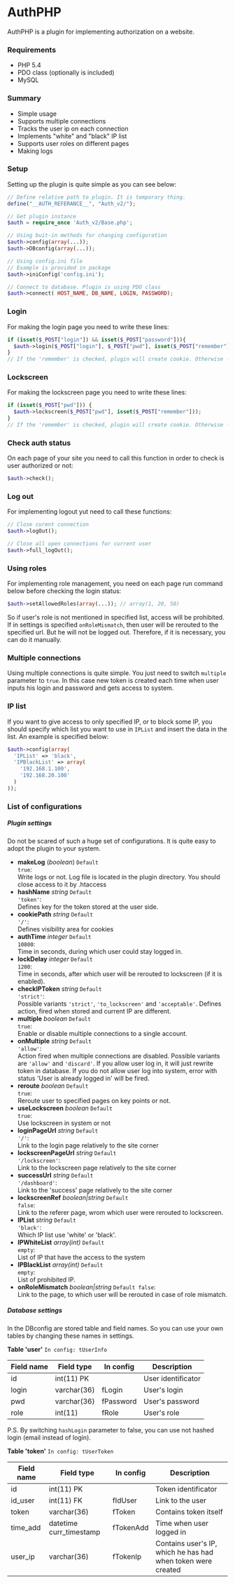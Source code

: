 # AuthPHP
AuthPHP is a plugin for implementing authorization on a website.

### Requirements
- PHP 5.4
- PDO class (optionally is included)
- MySQL

### Summary
- Simple usage
- Supports multiple connections
- Tracks the user ip on each connection
- Implements "white" and "black" IP list
- Supports user roles on different pages
- Making logs 

### Setup
Setting up the plugin is quite simple as you can see below:
```php
// Define relative path to plugin. It is temporary thing.
define("__AUTH_REFERANCE__", "Auth_v2/");

// Get plugin instance
$auth = require_once 'Auth_v2/Base.php';

// Using buit-in methods for changing configuration
$auth->config(array(...));
$auth->DBconfig(array(...));

// Using config.ini file
// Example is provided in package
$auth->iniConfig('config.ini');

// Connect to database. Plugin is using PDO class
$auth->connect( HOST_NAME, DB_NAME, LOGIN, PASSWORD);
```

### Login
For making the login page you need to write these lines:
```php
if (isset($_POST["login"]) && isset($_POST["password"])){
  $auth->login($_POST["login"], $_POST["pwd"], isset($_POST["remember"]));
}
// If the 'remember' is checked, plugin will create cookie. Otherwise - session.
```

### Lockscreen
For making the lockscreen page you need to write these lines:
```php
if (isset($_POST["pwd"])) {
  $auth->lockscreen($_POST["pwd"], isset($_POST["remember"]));
}
// If the 'remember' is checked, plugin will create cookie. Otherwise - session.
```

### Check auth status
On each page of your site you need to call this function in order to check is user authorized or not:
```php
$auth->check();
```

### Log out
For implementing logout yut need to call these functions:
```php
// Close curent connection
$auth->logOut();

// Close all open connections for current user
$auth->full_logOut();
```

### Using roles
For implementing role management, you need on each page run command below before checking the login status:
```php
$auth->setAllowedRoles(array(...)); // array(1, 20, 50)
```
So if user's role is not mentioned in specified list, access will be prohibited. If in settings is specified <code>onRoleMismatch</code>, then user will be rerouted to the specified url. But he will not be logged out. Therefore, if it is necessary, you can do it manually.

### Multiple connections
Using multiple connections is quite simple. You just need to switch <code>multiple</code> parameter to <code>true</code>. In this case new token is created each time when user inputs his login and password and gets access to system.

### IP list
If you want to give access to only specified IP, or to block some IP, you should specify which list you want to use in <code>IPList</code> and insert the data in the list. An example is specified below:
```php
$auth->config(array(
  'IPList' => 'black',
  'IPBlackList' => array(
    '192.168.1.100',
    '192.168.20.100'
  )
));
```

### List of configurations
##### Plugin settings
Do not be scared of such a huge set of configurations. It is quite easy to adopt the plugin to your system.

- **makeLog** (*boolean*) <code>Default true</code>:<br> Write logs or not. Log file is located in the plugin directory. You should close access to it by .htaccess<br>
- **hashName** *string* <code>Default 'token'</code>:<br> Defines key for the token stored at the user side.<br>
- **cookiePath** *string* <code>Default '/'</code>:<br> Defines visibility area for cookies<br>
- **authTime** *integer* <code>Default 10800</code>:<br> Time in seconds, during which user could stay logged in.<br>
- **lockDelay** *integer* <code>Default 1200</code>:<br> Time in seconds, after which user will be rerouted to lockscreen (if it is enabled).<br>
- **checkIPToken** *string* <code>Default 'strict'</code>:<br> Possible variants <code>'strict'</code>, <code>'to_lockscreen'</code> and <code>'acceptable'</code>. Defines action, fired when stored and current IP are different.<br>
- **multiple** *boolean* <code>Default true</code>:<br> Enable or disable multiple connections to a single account.<br>
- **onMultiple** *string* <code>Default 'allow'</code>:<br> Action fired when multiple connections are disabled. Possible variants are <code>'allow'</code> and <code>'discard'</code>. If you allow user log in, it will just rewrite token in database. If you do not allow user log into system, error with status 'User is already logged in' will be fired.<br>
- **reroute** *boolean* <code>Default true</code>:<br> Reroute user to specified pages on key points or not.<br>
- **useLockscreen** *boolean* <code>Default true</code>:<br> Use lockscreen in system or not<br>
- **loginPageUrl** *string* <code>Default '/'</code>:<br> Link to the login page relatively to the site corner<br>
- **lockscreenPageUrl** *string* <code>Default '/lockscreen'</code>:<br> Link to the lockscreen page relatively to the site corner<br>
- **successUrl** *string* <code>Default '/dashboard'</code>:<br> Link to the 'success' page relatively to the site corner<br>
- **lockscreenRef** *boolean|string* <code>Default false</code>:<br> Link to the referer page, wrom which user were rerouted to lockscreen.<br>
- **IPList** *string* <code>Default 'black'</code>:<br> Which IP list use 'white' or 'black'.<br>
- **IPWhiteList** *array(int)* <code>Default empty</code>:<br> List of IP that have the access to the system<br>
- **IPBlackList** *array(int)* <code>Default empty</code>:<br> List of prohibited IP.<br>
- **onRoleMismatch** *boolean|string* <code>Default false</code>:<br> Link to the page, to which user will be rerouted in case of role mismatch.

##### Database settings
In the DBconfig are stored table and field names. So you can use your own tables by changing these names in settings.

**Table 'user'** <code>In config: tUserInfo</code>

| Field name | Field type  | In config | Description        |
|------------|-------------|-----------|--------------------|
| id         | int(11) PK  |           | User identificator |
| login      | varchar(36) | fLogin    | User's login       |
| pwd        | varchar(36) | fPassword | User's password    |
| role       | int(11)     | fRole     | User's role        | 

P.S. By switching <code>hashLogin</code> parameter to false, you can use not hashed login (email instead of login).


**Table 'token'** <code>In config: tUserToken</code>

| Field name | Field type  | In config | Description        |
|------------|-------------|-----------|--------------------|
| id         | int(11) PK  |           | Token identificator |
| id_user    | int(11) FK  | fIdUser   | Link to the user |
| token      | varchar(36) | fToken    | Contains token itself |
| time_add   | datetime curr_timestamp | fTokenAdd | Time when user logged in |
| user_ip    | varchar(36) | fTokenIp  | Contains user's IP, which he has had when token were created |
